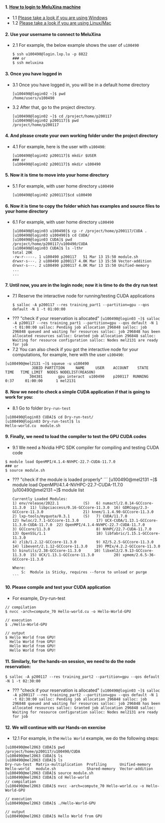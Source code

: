 #### 1. [How to login to MeluXina machine](https://docs.lxp.lu/first-steps/quick_start/)
- 1.1 [Please take a look if you are using Windows](https://docs.lxp.lu/first-steps/connecting/)
- 1.2 [Please take a look if you are using Linux/Mac](https://docs.lxp.lu/first-steps/connecting/)

#### 2. Use your username to connect to MeluXina
- 2.1 For example, the below example shows the user of `u100490` 
  ```
  $ ssh u100490@login.lxp.lu -p 8822
  ### or
  $ ssh meluxina 
  ```
#### 3. Once you have logged in
- 3.1 Once you have logged in, you will be in a default home directory 
  ```
  [u100490@login02 ~]$ pwd
  /home/users/u100490
  ```
- 3.2 After that, go to the project directory.
  ```
  [u100490@login02 ~]$ cd /project/home/p200117
  [u100490@login02 p200117]$ pwd
  /project/home/p200117
  ```
  
#### 4. And please create your own working folder under the project directory
- 4.1 For example, here is the user with `u100490`:
  ```
  [u100490@login02 p200117]$ mkdir $USER
  ### or 
  [u100490@login02 p200117]$ mkdir u100490  
  ```
#### 5. Now it is time to move into your home directory
- 5.1 For example, with user home directory `u100490` 
  ```
  [u100490@login02 p200117]$cd u100490
  ```

#### 6. Now it is time to copy the folder which has examples and source files to your home directory
- 6.1 For example, with user home directory `u100490`
  ```
  [u100490@login03 u100490]$ cp -r /project/home/p200117/CUDA .
  [u100490@login03 u100490]$ cd CUDA/
  [u100490@login03 CUDA]$ pwd
  /project/home/p200117/u100490/CUDA
  [u100490@login03 CUDA]$ ls -lthr
  total 20K
  -rw-r-----. 1 u100490 p200117   51 Mar 13 15:50 module.sh
  drwxr-s---. 2 u100490 p200117 4.0K Mar 13 15:50 Vector-addition
  drwxr-s---. 2 u100490 p200117 4.0K Mar 13 15:50 Unified-memory
  ...
  ...
  ```
#### 7. Until now, you are in the login node; now it is time to do the dry run test
- 7.1 Reserve the interactive node for running/testing CUDA applications 
  ```
  $ salloc -A p200117 --res training_part1 --partition=gpu --qos default -N 1 -t 01:00:00
  ```
- ??? "check if your reservation is allocated"
      ```
      [u100490@login03 ~]$ salloc -A p200117 --res training_part1 --partition=gpu --qos default -N 1 -t 01:00:00
      salloc: Pending job allocation 296848
      salloc: job 296848 queued and waiting for resources
      salloc: job 296848 has been allocated resources
      salloc: Granted job allocation 296848
      salloc: Waiting for resource configuration
      salloc: Nodes mel2131 are ready for job
      ```
 - 7.2 You can also check if you got the interactive node for your computations, for example, here with the user `u100490`:
 ```
 [u100490@mel2131 ~]$ squeue -u u100490
             JOBID PARTITION     NAME     USER    ACCOUNT    STATE       TIME   TIME_LIMIT  NODES NODELIST(REASON)
            304381       gpu interact  u100490    p200117  RUNNING       0:37     01:00:00      1 mel2131
 ```

#### 8. Now we need to check a simple CUDA application if that is going to work for you:
 - 8.1 Go to folder `Dry-run-test`
```
[u100490@login03 CUDA]$ cd Dry-run-test/
[u100490@login03 Dry-run-test]$ ls 
Hello-world.cu  module.sh
```

#### 9. Finally, we need to load the compiler to test the GPU CUDA codes
 - 9.1 We need a Nvidia HPC SDK compiler for compiling and testing CUDA code
 ```
 $ module load OpenMPI/4.1.4-NVHPC-22.7-CUDA-11.7.0
 ### or
 $ source module.sh
 ```

- ??? "check if the module is loaded properly"
      ```
      [u100490@mel2131 ~]$ module load OpenMPI/4.1.4-NVHPC-22.7-CUDA-11.7.0
      [u100490@mel2131 ~]$ module list
 
      Currently Loaded Modules:
      1) env/release/2022.1           (S)   6) numactl/2.0.14-GCCcore-11.3.0  11) libpciaccess/0.16-GCCcore-11.3.0  16) GDRCopy/2.3-GCCcore-11.3.0                  21) knem/1.1.4.90-GCCcore-11.3.0
      2) lxp-tools/myquota/0.3.1      (S)   7) CUDA/11.7.0                    12) hwloc/2.7.1-GCCcore-11.3.0        17) UCX-CUDA/1.13.1-GCCcore-11.3.0-CUDA-11.7.0  22) OpenMPI/4.1.4-NVHPC-22.7-CUDA-11.7.0
      3) GCCcore/11.3.0                     8) NVHPC/22.7-CUDA-11.7.0         13) OpenSSL/1.1                       18) libfabric/1.15.1-GCCcore-11.3.0
      4) zlib/1.2.12-GCCcore-11.3.0         9) XZ/5.2.5-GCCcore-11.3.0        14) libevent/2.1.12-GCCcore-11.3.0    19) PMIx/4.2.2-GCCcore-11.3.0
      5) binutils/2.38-GCCcore-11.3.0      10) libxml2/2.9.13-GCCcore-11.3.0  15) UCX/1.13.1-GCCcore-11.3.0         20) xpmem/2.6.5-36-GCCcore-11.3.0

      Where:
          S:  Module is Sticky, requires --force to unload or purge
      ```


#### 10. Please compile and test your CUDA application 
 - For example, Dry-run-test
 ```
 // compilation
 $ nvcc -arch=compute_70 Hello-world.cu -o Hello-World-GPU

 // execution
 $ ./Hello-World-GPU

 // output
 $ Hello World from GPU!
   Hello World from GPU!
   Hello World from GPU!
   Hello World from GPU!
 ```

#### 11. Similarly, for the hands-on session, we need to do the node reservation:
  ```
  $ salloc -A p200117 --res training_part2 --partition=gpu --qos default -N 1 -t 02:30:00
  ```
  
- ??? "check if your reservation is allocated"
      ```
      [u100490@login03 ~]$ salloc -A p200117 --res training_part2 --partition=gpu --qos default -N 1 -t 02:30:00
      salloc: Pending job allocation 296848
      salloc: job 296848 queued and waiting for resources
      salloc: job 296848 has been allocated resources
      salloc: Granted job allocation 296848
      salloc: Waiting for resource configuration
      salloc: Nodes mel2131 are ready for job
      ```

#### 12. We will continue with our Hands-on exercise
 - 12.1 For example, in the `Hello World` example, we do the following steps:

```
[u100490@mel2063 CUDA]$ pwd
/project/home/p200117/u100490/CUDA
[u100490@mel2063 CUDA]$ ls
[u100490@mel2063 CUDA]$ ls
Dry-run-test  Matrix-multiplication  Profiling      Unified-memory
Hello-world   module.sh              Shared-memory  Vector-addition
[u100490@mel2063 CUDA]$ source module.sh
[u100490@mel2063 CUDA]$ cd Hello-world
// compilation
[u100490@mel2063 CUDA]$ nvcc -arch=compute_70 Hello-world.cu -o Hello-World-GPU

// execution
[u100490@mel2063 CUDA]$ ./Hello-World-GPU

// output
[u100490@mel2063 CUDA]$ Hello World from GPU
```
